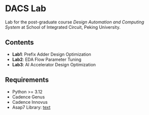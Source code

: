 # DACS Lab

Lab for the post-graduate course *Design Automation and Computing System* at School of Integrated Circuit, Peking University. 

## Contents

- **Lab1**: Prefix Adder Design Optimization
- **Lab2**: EDA Flow Parameter Tuning
- **Lab3**: AI Accelerator Design Optimization

## Requirements

- Python >= 3.12
- Cadence Genus
- Cadence Innovus
- Asap7 Library: [text](https://github.com/The-OpenROAD-Project/asap7)